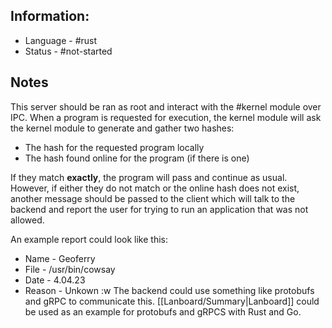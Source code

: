 ## Information:
* Language - #rust
* Status - #not-started
## Notes
This server should be ran as root and interact with the #kernel module over IPC. When a program is requested for execution, the kernel module will ask the kernel module to generate and gather two hashes:
* The hash for the requested program locally
* The hash found online for the program (if there is one)

If they match **exactly**, the program will pass and continue as usual. However, if either they do not match or the online hash does not exist, another message should be passed to the client which will talk to the backend and report the user for trying to run an application that was not allowed.

An example report could look like this:
* Name   - Geoferry
* File       - /usr/bin/cowsay
* Date     - 4.04.23
* Reason - Unkown
:w
The backend could use something like protobufs and gRPC to communicate this. [[Lanboard/Summary|Lanboard]] could be used as an example for protobufs and gRPCS with Rust and Go.
